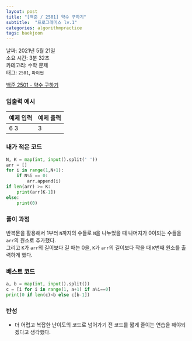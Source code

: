 ```yaml
---
layout: post
title: "[백준 / 2501] 약수 구하기"
subtitle:  "프로그래머스 lv.1"
categories: algorithmpractice
tags: baekjoon
---
```


날짜: 2021년 5월 21일  
소요 시간: 3분 32초  
카테고리: 수학 문제  
태그: `2501`, `파이썬`  


[백준 2501 - 약수 구하기](https://www.acmicpc.net/problem/2501)

### 입출력 예시  

|예제 입력|예제 출력|
|---|---|
|6 3|3|  
  
  
### 내가 적은 코드

```python
N, K = map(int, input().split(' '))
arr = []
for i in range(1,N+1):
    if N%i == 0:
        arr.append(i)
if len(arr) >= K:
    print(arr[K-1])
else:
    print(0)
```

### 풀이 과정  

반복문을 활용해서 1부터 `N`까지의 수들로 `N`을 나누었을 때 나머지가 0이되는 수들을 `arr`의 원소로 추가했다.  
그리고 `K`가 `arr`의 길이보다 길 때는 0을, `K`가 `arr`의 길이보다 작을 때 `K`번째 원소를 출력하게 했다.
  
### 베스트 코드

```python
a, b = map(int, input().split())
c = [i for i in range(1, a+1) if a%i==0]
print(0 if len(c)<b else c[b-1])
```

### 반성

- 더 어렵고 복잡한 난이도의 코드로 넘어가기 전 코드를 짧게 줄이는 연습을 해야되겠다고 생각했다. 
  
